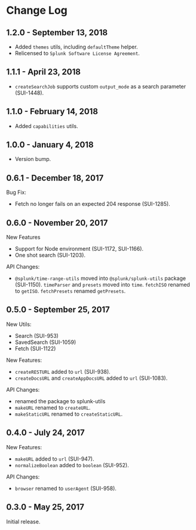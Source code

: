 Change Log
============

1.2.0 - September 13, 2018
----------
* Added `themes` utils, including `defaultTheme` helper.
* Relicensed to `Splunk Software License Agreement`.

1.1.1 - April 23, 2018
----------
* `createSearchJob` supports custom `output_mode` as a search parameter (SUI-1448).

1.1.0 - February 14, 2018
----------
* Added `capabilities` utils.

1.0.0 - January 4, 2018
----------
* Version bump.

0.6.1 - December 18, 2017
----------
Bug Fix:
* Fetch no longer fails on an expected 204 response (SUI-1285).

0.6.0 - November 20, 2017
----------
New Features
* Support for Node environment (SUI-1172, SUI-1166).
* One shot search (SUI-1203).

API Changes:
* `@splunk/time-range-utils` moved into `@splunk/splunk-utils` package (SUI-1150). `timeParser` and `presets` moved into `time`. `fetchISO` renamed to `getISO`. `fetchPresets` renamed `getPresets`.

0.5.0 - September 25, 2017
----------
New Utils:
* Search (SUI-953)
* SavedSearch (SUI-1059)
* Fetch (SUI-1122)

New Features:
* `createRESTURL` added to `url` (SUI-938).
* `createDocsURL` and `createAppDocsURL` added to `url` (SUI-1083).

API Changes:
* renamed the package to splunk-utils
* `makeURL` renamed to `createURL`.
* `makeStaticURL` renamed to `createStaticURL`.

0.4.0 - July 24, 2017
----------

New Features:
* `makeURL` added to `url` (SUI-947).
* `normalizeBoolean` added to `boolean` (SUI-952).

API Changes:
* `browser` renamed to `userAgent` (SUI-958).

0.3.0 - May 25, 2017
----------

Initial release.
